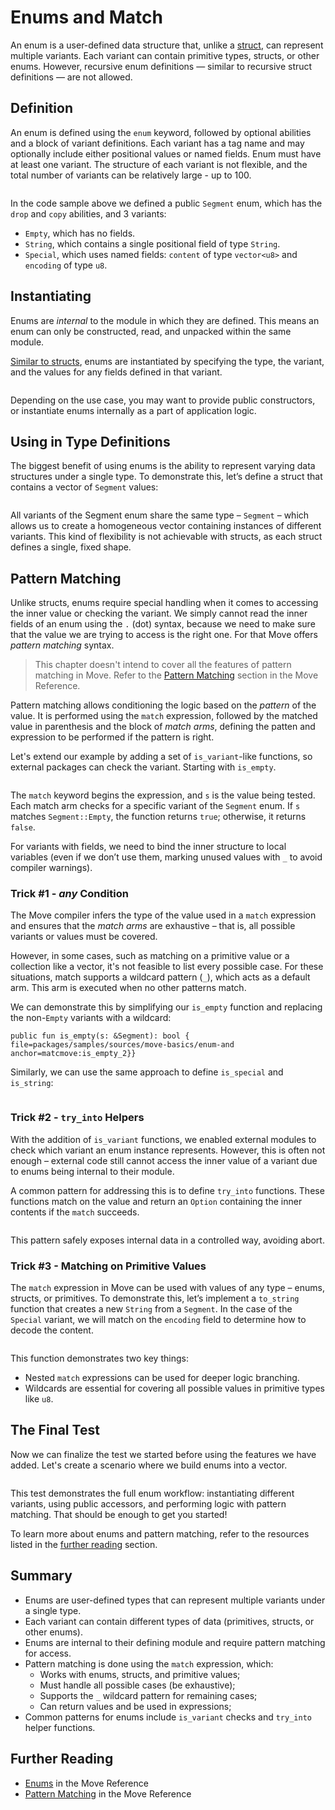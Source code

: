 # Enums and Match

An enum is a user-defined data structure that, unlike a [struct](./struct), can represent multiple
variants. Each variant can contain primitive types, structs, or other enums. However, recursive enum
definitions — similar to recursive struct definitions — are not allowed.

## Definition

An enum is defined using the `enum` keyword, followed by optional abilities and a block of variant
definitions. Each variant has a tag name and may optionally include either positional values or
named fields. Enum must have at least one variant. The structure of each variant is not flexible,
and the total number of variants can be relatively large - up to 100.

```move file=packages/samples/sources/move-basics/enum-and-match.move anchor=definition

```

In the code sample above we defined a public `Segment` enum, which has the `drop` and `copy`
abilities, and 3 variants:

- `Empty`, which has no fields.
- `String`, which contains a single positional field of type `String`.
- `Special`, which uses named fields: `content` of type `vector<u8>` and `encoding` of type `u8`.

## Instantiating

Enums are _internal_ to the module in which they are defined. This means an enum can only be
constructed, read, and unpacked within the same module.

[Similar to structs](./struct#create-and-use-an-instance), enums are instantiated by specifying the
type, the variant, and the values for any fields defined in that variant.

```move file=packages/samples/sources/move-basics/enum-and-match.move anchor=constructors

```

Depending on the use case, you may want to provide public constructors, or instantiate enums
internally as a part of application logic.

## Using in Type Definitions

The biggest benefit of using enums is the ability to represent varying data structures under a
single type. To demonstrate this, let’s define a struct that contains a vector of `Segment` values:

```move file=packages/samples/sources/move-basics/enum-and-match.move anchor=struct

```

All variants of the Segment enum share the same type – `Segment` – which allows us to create a
homogeneous vector containing instances of different variants. This kind of flexibility is not
achievable with structs, as each struct defines a single, fixed shape.

## Pattern Matching

Unlike structs, enums require special handling when it comes to accessing the inner value or
checking the variant. We simply cannot read the inner fields of an enum using the `.` (dot) syntax,
because we need to make sure that the value we are trying to access is the right one. For that Move
offers _pattern matching_ syntax.

> This chapter doesn't intend to cover all the features of pattern matching in Move. Refer to the
> [Pattern Matching](./../../reference/control-flow/pattern-matching) section in the Move Reference.

Pattern matching allows conditioning the logic based on the _pattern_ of the value. It is performed
using the `match` expression, followed by the matched value in parenthesis and the block of _match
arms_, defining the patten and expression to be performed if the pattern is right.

Let's extend our example by adding a set of `is_variant`-like functions, so external packages can
check the variant. Starting with `is_empty`.

```move file=packages/samples/sources/move-basics/enum-and-match.move anchor=is_empty

```

The `match` keyword begins the expression, and `s` is the value being tested. Each match arm checks
for a specific variant of the `Segment` enum. If `s` matches `Segment::Empty`, the function returns
`true`; otherwise, it returns `false`.

For variants with fields, we need to bind the inner structure to local variables (even if we don’t
use them, marking unused values with `_` to avoid compiler warnings).

### Trick #1 - _any_ Condition

The Move compiler infers the type of the value used in a `match` expression and ensures that the
_match arms_ are exhaustive – that is, all possible variants or values must be covered.

However, in some cases, such as matching on a primitive value or a collection like a vector, it's
not feasible to list every possible case. For these situations, match supports a wildcard pattern
(`_`), which acts as a default arm. This arm is executed when no other patterns match.

We can demonstrate this by simplifying our `is_empty` function and replacing the non-`Empty`
variants with a wildcard:

```move
public fun is_empty(s: &Segment): bool { file=packages/samples/sources/move-basics/enum-and anchor=matcmove:is_empty_2}}
```

Similarly, we can use the same approach to define `is_special` and `is_string`:

```move file=packages/samples/sources/move-basics/enum-and-match.move anchor=accessors

```

### Trick #2 - `try_into` Helpers

With the addition of `is_variant` functions, we enabled external modules to check which variant an
enum instance represents. However, this is often not enough – external code still cannot access the
inner value of a variant due to enums being internal to their module.

A common pattern for addressing this is to define `try_into` functions. These functions match on the
value and return an `Option` containing the inner contents if the `match` succeeds.

```move file=packages/samples/sources/move-basics/enum-and-match.move anchor=try_into_inner_string

```

This pattern safely exposes internal data in a controlled way, avoiding abort.

### Trick #3 - Matching on Primitive Values

The `match` expression in Move can be used with values of any type – enums, structs, or primitives.
To demonstrate this, let’s implement a `to_string` function that creates a new `String` from a
`Segment`. In the case of the `Special` variant, we will match on the `encoding` field to determine
how to decode the content.

```move file=packages/samples/sources/move-basics/enum-and-match.move anchor=to_string

```

This function demonstrates two key things:

- Nested `match` expressions can be used for deeper logic branching.
- Wildcards are essential for covering all possible values in primitive types like `u8`.

## The Final Test

Now we can finalize the test we started before using the features we have added. Let's create a
scenario where we build enums into a vector.

```move file=packages/samples/sources/move-basics/enum-and-match-2.move anchor=enum_test

```

This test demonstrates the full enum workflow: instantiating different variants, using public
accessors, and performing logic with pattern matching. That should be enough to get you started!

To learn more about enums and pattern matching, refer to the resources listed in the
[further reading](#further-reading) section.

## Summary

- Enums are user-defined types that can represent multiple variants under a single type.
- Each variant can contain different types of data (primitives, structs, or other enums).
- Enums are internal to their defining module and require pattern matching for access.
- Pattern matching is done using the `match` expression, which:
  - Works with enums, structs, and primitive values;
  - Must handle all possible cases (be exhaustive);
  - Supports the `_` wildcard pattern for remaining cases;
  - Can return values and be used in expressions;
- Common patterns for enums include `is_variant` checks and `try_into` helper functions.

## Further Reading

- [Enums](./../../reference/enums) in the Move Reference
- [Pattern Matching](/reference/control-flow/pattern-matching) in the Move Reference
